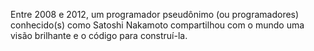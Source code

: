 Entre 2008 e 2012, um programador pseudônimo (ou programadores) conhecido(s) como Satoshi Nakamoto compartilhou com o mundo uma visão brilhante e o código para construí-la.
